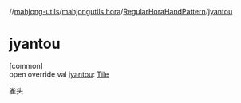 //[mahjong-utils](../../../index.md)/[mahjongutils.hora](../index.md)/[RegularHoraHandPattern](index.md)/[jyantou](jyantou.md)

# jyantou

[common]\
open override val [jyantou](jyantou.md): [Tile](../../mahjongutils.models/-tile/index.md)

雀头
